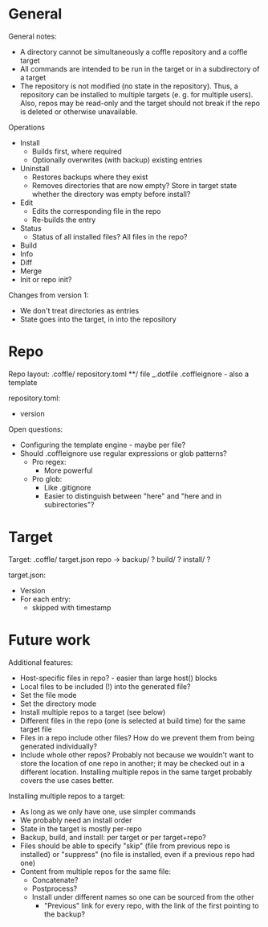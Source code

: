 General
=======

General notes:
  * A directory cannot be simultaneously a coffle repository and a coffle target
  * All commands are intended to be run in the target or in a subdirectory of a
    target
  * The repository is not modified (no state in the repository). Thus, a
    repository can be installed to multiple targets (e. g. for multiple users).
    Also, repos may be read-only and the target should not break if the repo is
    deleted or otherwise unavailable.


Operations
  * Install
    * Builds first, where required
    * Optionally overwrites (with backup) existing entries
  * Uninstall
    * Restores backups where they exist
    * Removes directories that are now empty? Store in target state whether the
      directory was empty before install?
  * Edit
    * Edits the corresponding file in the repo
    * Re-builds the entry
  * Status
    * Status of all installed files? All files in the repo?
  * Build
  * Info
  * Diff
  * Merge
  * Init or repo init?

Changes from version 1:
  * We don't treat directories as entries
  * State goes into the target, in into the repository




Repo
====

Repo layout:
    .coffle/
        repository.toml
    **/
        file
        _.dotfile
        .coffleignore  - also a template

repository.toml:
  * version

Open questions:
  * Configuring the template engine - maybe per file?
  * Should .coffleignore use regular expressions or glob patterns?
    * Pro regex:
      * More powerful
    * Pro glob:
      * Like .gitignore
      * Easier to distinguish between "here" and "here and in subirectories"?


Target
======

Target:
    .coffle/
        target.json
        repo ->
        backup/ ?
        build/ ?
        install/ ?

target.json:
  * Version
  * For each entry:
    * skipped with timestamp


Future work
===========

Additional features:
  * Host-specific files in repo? - easier than large host() blocks
  * Local files to be included (!) into the generated file? 
  * Set the file mode
  * Set the directory mode
  * Install multiple repos to a target (see below)
  * Different files in the repo (one is selected at build time) for the same
    target file
  * Files in a repo include other files? How do we prevent them from being
    generated individually?
  * Include whole other repos? Probably not because we wouldn't want to store
    the location of one repo in another; it may be checked out in a different
    location. Installing multiple repos in the same target probably covers the
    use cases better. 

Installing multiple repos to a target:
  * As long as we only have one, use simpler commands
  * We probably need an install order
  * State in the target is mostly per-repo
  * Backup, build, and install: per target or per target+repo? 
  * Files should be able to specify "skip" (file from previous repo is
    installed) or "suppress" (no file is installed, even if a previous repo had
    one)
  * Content from multiple repos for the same file:
    * Concatenate?
    * Postprocess?
    * Install under different names so one can be sourced from the other
      * "Previous" link for every repo, with the link of the first pointing to
        the backup?
